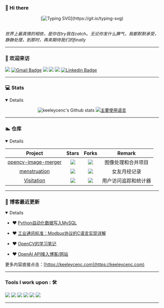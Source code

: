 ### 👋 Hi there

<div align="center">

[![Typing SVG](https://readme-typing-svg.herokuapp.com?font=Handlee&center=true&vCenter=true&width=500&height=60&lines=The+traveler+often+arrives%2C+and+the+doer+often+succeeds.)](https://git.io/typing-svg)

<img src="https://camo.githubusercontent.com/82291b0fe831bfc6781e07fc5090cbd0a8b912bb8b8d4fec0696c881834f81ac/68747470733a2f2f70726f626f742e6d656469612f394575424971676170492e676966"
width="800"  height="3">

</div>


*世界上最真情的相依，是你在try我在catch。无论你发什么脾气，我都默默承受，静静处理，到那时，再来期待我们的finally*

----------

### 🤗 欢迎来访


[![](https://visitor-badge.laobi.icu/badge?page_id=keeleycenc.keeleycenc)](https://visitor-badge.laobi.icu/badge?page_id=keeleycenc.keeleycenc)
[![Gmail Badge](https://img.shields.io/badge/-Gmail-Red?style=flat-square&logo=Gmail&logoColor=white&link=mailto:suyash.srivastava14@gmail.com)](mailto:844123814@qq.com)
[![](https://img.shields.io/github/stars/keeleycenc?color=fefb7b&logo=Undertale)](https://github-readme-stats-git-masterorgs-github-readme-stats-team.vercel.app/api?username=keeleycenc&include_orgs=true&hide_title=false&hide_border=true&show_icons=true&include_all_commits=true&line_height=20&bg_color=0,EC6C6C,FFD479,FFFC79,73FA79&theme=graywhite&locale=cn)
[![](https://img.shields.io/github/followers/keeleycenc?color=27da6b&logo=Handshake)](https://github.com/keeleycenc?tab=followers)
[![](https://img.shields.io/badge/%E5%8D%9A%E5%AE%A2-keeleycenc-d7b1bf?logo=Blogger)](https://keeleycenc.com)
[![Linkedin Badge](https://img.shields.io/badge/-Lindkeden-blue?style=flat-square&logo=Linkedin&logoColor=white&link=https://www.linkedin.com/in/suyash-srivastava-458b0117)](https://www.linkedin.com/in/%E6%B6%94-%E6%B6%94-82ab0b203/) 

----------


### 💻 Stats

<details open>
<div align="center">

![keeleycenc's Github stats](https://github-readme-stats.vercel.app/api?username=keeleycenc&show_icons=true)
[![主要使用语言](https://github-readme-stats.vercel.app/api/top-langs/?username=keeleycenc&hide_title=false&hide=c&hide_border=true&layout=compact&bg_color=0,73FA79,73FDFF,D783FF&theme=graywhite&locale=cn)](https://github-readme-stats.vercel.app/api/top-langs/?username=keeleycenc&hide_title=false&hide=c&hide_border=true&layout=compact&bg_color=0,73FA79,73FDFF,D783FF&theme=graywhite&locale=cn)

</div>
</details>

----------

### 🏊 仓库

<details open>


|                        Project                         |                            Stars                              |                            Forks                             |              Remark              |
| :----------------------------------------------------: | :----------------------------------------------------------: | :----------------------------------------------------------: | :------------------------------: |
| [opencv-image-merger](https://github.com/keeleycenc/opencv-image-merger) | ![](https://img.shields.io/github/stars/keeleycenc/opencv-image-merger?color=f2f08d&logo=Undertale&logoColor=eb4630) | ![](https://img.shields.io/github/forks/keeleycenc/opencv-image-merger?color=ba86eb&logo=Handshake&logoColor=ea6aa6) | 图像处理和合并项目 |
| [menstruation](https://github.com/keeleycenc/menstruation) | ![](https://img.shields.io/github/stars/keeleycenc/menstruation?color=f2f08d&logo=Undertale&logoColor=eb4630) | ![](https://img.shields.io/github/forks/keeleycenc/menstruation?color=ba86eb&logo=Handshake&logoColor=ea6aa6) | 女友月经记录 |
| [Visitation](https://github.com/keeleycenc/Visitation) | ![](https://img.shields.io/github/stars/keeleycenc/Visitation?color=f2f08d&logo=Undertale&logoColor=eb4630)  | ![](https://img.shields.io/github/forks/keeleycenc/Visitation?color=ba86eb&logo=Handshake&logoColor=ea6aa6) | 用户访问追踪和统计器  |

</details>

----------

### 📝 博客最近更新

<details open>

<!-- BLOG-POST-LIST:START -->
- ❤️ [Python自动化数据写入MySQL](https://keeleycenc.com/weiui/index.php/archives/14/) 

- ❤️ [工业通讯标准：Modbus协议的C语言实现详解](https://keeleycenc.com/weiui/index.php/archives/10/)
  
- ❤️ [OpenCV的学习笔记](https://keeleycenc.com/weiui/index.php/archives/12/) 

- ❤️ [OpenAI API接入博客/网站](https://keeleycenc.com/weiui/index.php/archives/9/) 

<!-- BLOG-POST-LIST:END -->

更多内容直接点击：[https://keeleycenc.com](https://keeleycenc.com)


----------

### Tools I work upon : 🛠

<img src="https://img.shields.io/badge/c++%20-%2300599C.svg?&style=for-the-badge&logo=c%2B%2B&logoColor=white">
<img src="https://img.shields.io/badge/javascript%20-%23323330.svg?&style=for-the-badge&logo=javascript&logoColor=%23F7DF1E">
<img src="https://img.shields.io/badge/html5%20-%23E34F26.svg?&style=for-the-badge&logo=html5&logoColor=white">
<img src="https://img.shields.io/badge/css3%20-%231572B6.svg?&style=for-the-badge&logo=css3&logoColor=white">
<img src="https://img.shields.io/badge/git%20-%23F05033.svg?&style=for-the-badge&logo=git&logoColor=white"/>
<img src="http://img.shields.io/badge/-VS%20Code-000000?style=for-the-badge&logo=Visual-studio-code&logoColor=blue">

----------
